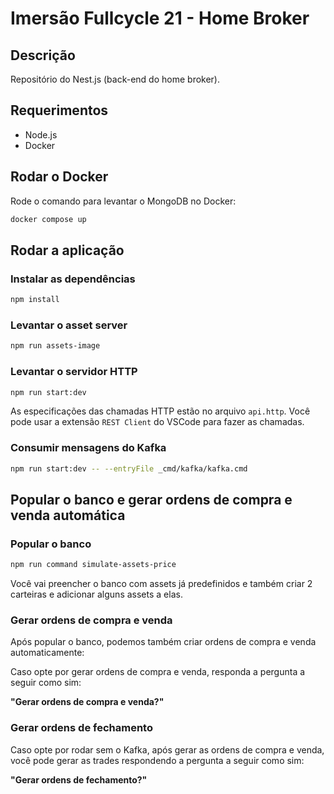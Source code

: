 # Imersão Fullcycle 21 - Home Broker

## Descrição

Repositório do Nest.js (back-end do home broker).

## Requerimentos

- Node.js
- Docker

## Rodar o Docker

Rode o comando para levantar o MongoDB no Docker:

```bash
docker compose up
```

## Rodar a aplicação

### Instalar as dependências

```bash
npm install
```

### Levantar o asset server

```bash
npm run assets-image
```

### Levantar o servidor HTTP

```bash
npm run start:dev
```

As especificações das chamadas HTTP estão no arquivo `api.http`. Você pode usar a extensão `REST Client` do VSCode para fazer as chamadas.

### Consumir mensagens do Kafka

```bash
npm run start:dev -- --entryFile _cmd/kafka/kafka.cmd
```

## Popular o banco e gerar ordens de compra e venda automática

### Popular o banco

```bash
npm run command simulate-assets-price
```

Você vai preencher o banco com assets já predefinidos e também criar 2 carteiras e adicionar alguns assets a elas.

### Gerar ordens de compra e venda

Após popular o banco, podemos também criar ordens de compra e venda automaticamente:

Caso opte por gerar ordens de compra e venda, responda a pergunta a seguir como sim:

**"Gerar ordens de compra e venda?"**

### Gerar ordens de fechamento

Caso opte por rodar sem o Kafka, após gerar as ordens de compra e venda, você pode gerar as trades respondendo a pergunta a seguir como sim:

**"Gerar ordens de fechamento?"**
